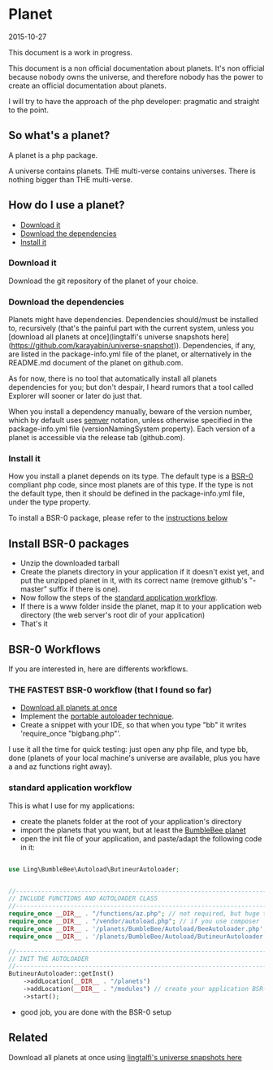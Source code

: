 Planet
==============
2015-10-27


This document is a work in progress.



This document is a non official documentation about planets.
It's non official because nobody owns the universe, and therefore nobody has the power to create an official documentation about planets.


I will try to have the approach of the php developer: pragmatic and straight to the point.





So what's a planet?
----------------------

A planet is a php package.

A universe contains planets.
THE multi-verse contains universes.
There is nothing bigger than THE multi-verse.



How do I use a planet?
---------------------------

- [Download it](https://github.com/lingtalfi/Observer/blob/master/article/article.planetReference.eng.md#download-it)
- [Download the dependencies](https://github.com/lingtalfi/Observer/blob/master/article/article.planetReference.eng.md#download-the-dependencies)
- [Install it](https://github.com/lingtalfi/Observer/blob/master/article/article.planetReference.eng.md#install-it)






### Download it

Download the git repository of the planet of your choice.


### Download the dependencies


Planets might have dependencies.
Dependencies should/must be installed to, recursively (that's the painful part with the current system, unless you [download all planets at once](lingtalfi's universe snapshots here](https://github.com/karayabin/universe-snapshot)).
Dependencies, if any, are listed in the package-info.yml file of the planet, or alternatively in the README.md document 
of the planet on github.com.

As for now, there is no tool that automatically install all planets dependencies for you;
but don't despair, I heard rumors that a tool called Explorer will sooner or later do just that.

When you install a dependency manually, beware of the version number, which by default uses [semver](http://semver.org/) notation, unless otherwise
specified in the package-info.yml file (versionNamingSystem property).
Each version of a planet is accessible via the release tab (github.com).
    
    

### Install it

How you install a planet depends on its type.
The default type is a [BSR-0](https://github.com/lingtalfi/BumbleBee/blob/master/Autoload/convention.bsr0.eng.md) compliant php code, since most planets are of this type.
If the type is not the default type, then it should be defined in the package-info.yml file, under the type property.

To install a BSR-0 package, please refer to the [instructions below](https://github.com/lingtalfi/Observer/blob/master/article/article.planetReference.eng.md#install-bsr-0-packages)






Install BSR-0 packages
-------------------------

- Unzip the downloaded tarball
- Create the planets directory in your application if it doesn't exist yet, and put the unzipped planet in it, with its correct name (remove github's "-master" suffix if there is one).
- Now follow the steps of the [standard application workflow](https://github.com/lingtalfi/Observer/blob/master/article/article.planetReference.eng.md#standard-application-workflow).
- If there is a www folder inside the planet, map it to your application web directory (the web server's root dir of your application)
- That's it

 



BSR-0 Workflows
--------------------

If you are interested in, here are differents workflows.

### THE FASTEST BSR-0 workflow (that I found so far)

- [Download all planets at once](https://github.com/karayabin/universe-snapshot) 
- Implement the [portable autoloader technique](https://github.com/lingtalfi/TheScientist/blob/master/convention.portableAutoloader.eng.md).
- Create a snippet with your IDE, so that when you type "bb" it writes 'require_once "bigbang.php"'.

I use it all the time for quick testing: just open any php file, and type bb, done (planets of your local machine's universe 
are available, plus you have a and az functions right away).
  
  

### standard application workflow 

This is what I use for my applications:

- create the planets folder at the root of your application's directory
- import the planets that you want, but at least the [BumbleBee planet](https://github.com/lingtalfi/BumbleBee)
- open the init file of your application, and paste/adapt the following code in it: 


```php

use Ling\BumbleBee\Autoload\ButineurAutoloader;


//------------------------------------------------------------------------------/
// INCLUDE FUNCTIONS AND AUTOLOADER CLASS
//------------------------------------------------------------------------------/
require_once __DIR__ . "/functions/az.php"; // not required, but huge time saver, you can find them in https://github.com/lingtalfi/TheScientist/blob/master/_bb_autoload/autoload.php (in the "BONUS FUNCTIONS" section)
require_once __DIR__ . "/vendor/autoload.php"; // if you use composer
require_once __DIR__ . '/planets/BumbleBee/Autoload/BeeAutoloader.php'; // you will need to download the BumbleBee planet 
require_once __DIR__ . '/planets/BumbleBee/Autoload/ButineurAutoloader.php';

//------------------------------------------------------------------------------/
// INIT THE AUTOLOADER
//------------------------------------------------------------------------------/
ButineurAutoloader::getInst()
    ->addLocation(__DIR__ . "/planets")
    ->addLocation(__DIR__ . "/modules") // create your application BSR-0 modules (classes) and put them here
    ->start();

```

- good job, you are done with the BSR-0 setup





Related
----------

Download all planets at once using [lingtalfi's universe snapshots here](https://github.com/karayabin/universe-snapshot)




















